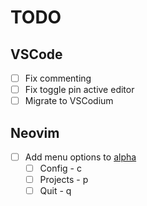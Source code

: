 # TODO

## VSCode

- [ ] Fix commenting
- [ ] Fix toggle pin active editor
- [ ] Migrate to VSCodium

## Neovim

- [ ] Add menu options to [alpha](lua/plugins/configs/alpha.lua)
  - [ ] Config - c
  - [ ] Projects - p
  - [ ] Quit - q
